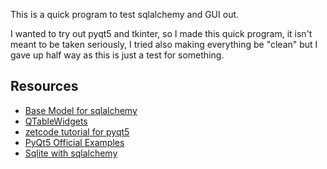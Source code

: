 This is a quick program to test sqlalchemy and GUI out.

I wanted to try out pyqt5 and tkinter, so I made this quick program, it isn't meant to be taken seriously, I tried also making everything be "clean" but I gave up half way as this is just a test for something.

## Resources
- [Base Model for sqlalchemy](https://dev.to/chidioguejiofor/making-sqlalchemy-models-simpler-by-creating-a-basemodel-3m9c) 
- [QTableWidgets](https://www.youtube.com/watch?v=eBsdnH78mzw)
- [zetcode tutorial for pyqt5](https://zetcode.com/gui/pyqt5/)
- [PyQt5 Official Examples](https://github.com/PyQt5/Examples)
- [Sqlite with sqlalchemy](https://realpython.com/python-sqlite-sqlalchemy/)
